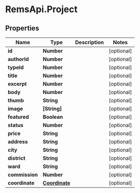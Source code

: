 # RemsApi.Project

## Properties
Name | Type | Description | Notes
------------ | ------------- | ------------- | -------------
**id** | **Number** |  | [optional] 
**authorId** | **Number** |  | [optional] 
**typeId** | **Number** |  | [optional] 
**title** | **Number** |  | [optional] 
**excerpt** | **Number** |  | [optional] 
**body** | **Number** |  | [optional] 
**thumb** | **String** |  | [optional] 
**image** | **[String]** |  | [optional] 
**featured** | **Boolean** |  | [optional] 
**status** | **Number** |  | [optional] 
**price** | **String** |  | [optional] 
**address** | **String** |  | [optional] 
**city** | **String** |  | [optional] 
**district** | **String** |  | [optional] 
**ward** | **String** |  | [optional] 
**commission** | **Number** |  | [optional] 
**coordinate** | [**Coordinate**](Coordinate.md) |  | [optional] 


